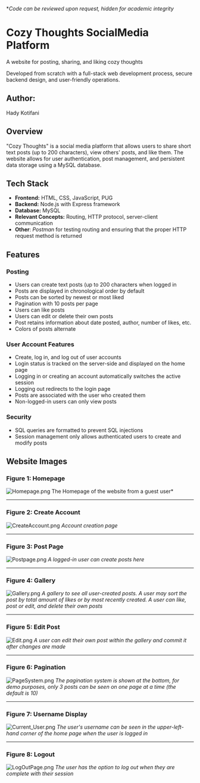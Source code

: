 **Code can be reviewed upon request, hidden for academic integrity*
# Cozy Thoughts SocialMedia Platform
A website for posting, sharing, and liking cozy thoughts

Developed from scratch with a full-stack web development process, secure backend design, and user-friendly operations.

## Author:
Hady Kotifani

## Overview
"Cozy Thoughts" is a social media platform that allows users to share short text posts (up to 200 characters), view others' posts, and like them.
The website allows for user authentication, post management, and persistent data storage using a MySQL database.

## Tech Stack
- **Frontend:** HTML, CSS, JavaScript, PUG
- **Backend:** Node.js with Express framework
- **Database:** MySQL
- **Relevant Concepts:** Routing, HTTP protocol, server-client communication
- **Other**: *Postman* for testing routing and ensuring that the proper HTTP request method is returned

## Features

### Posting
- Users can create text posts (up to 200 characters when logged in
- Posts are displayed in chronological order by default
- Posts can be sorted by newest or most liked
- Pagination with 10 posts per page
- Users can like posts
- Users can edit or delete their own posts
- Post retains information about date posted, author, number of likes, etc.
- Colors of posts alternate

### User Account Features
- Create, log in, and log out of user accounts
- Login status is tracked on the server-side and displayed on the home page
- Logging in or creating an account automatically switches the active session
- Logging out redirects to the login page
- Posts are associated with the user who created them
- Non-logged-in users can only view posts

### Security
- SQL queries are formatted to prevent SQL injections
- Session management only allows authenticated users to create and modify posts

## Website Images

### **Figure 1**: Homepage
![Homepage.png](/Images/Homepage.png)
The Homepage of the website from a guest user*

---

### **Figure 2**: Create Account
![CreateAccount.png](/Images/CreateAccount.png)
*Account creation page*

---

### **Figure 3**: Post Page 
![Postpage.png](/Images/Postpage.png)
*A logged-in user can create posts here*

---

### **Figure 4**: Gallery
![Gallery.png](/Images/Gallery.png)
*A gallery to see all user-created posts. A user may sort the post by total amount of likes or by most recently created. A user can like, post or edit, and delete their own posts*

---

### **Figure 5**: Edit Post
![Edit.png](/Images/Edit.png)
*A user can edit their own post within the gallery and commit it after changes are made*

---

### **Figure 6**: Pagination
![PageSystem.png](/Images/PageSystem.png)
*The pagination system is shown at the bottom, for demo purposes, only 3 posts can be seen on one page at a time (the default is 10)*

---

### **Figure 7:** Username Display
![Current_User.png](/Images/Current_User.png)
*The user's username can be seen in the upper-left-hand corner of the home page when the user is logged in*

---

### **Figure 8:** Logout
![LogOutPage.png](/Images/LogOutPage.png)
*The user has the option to log out when they are complete with their session*
